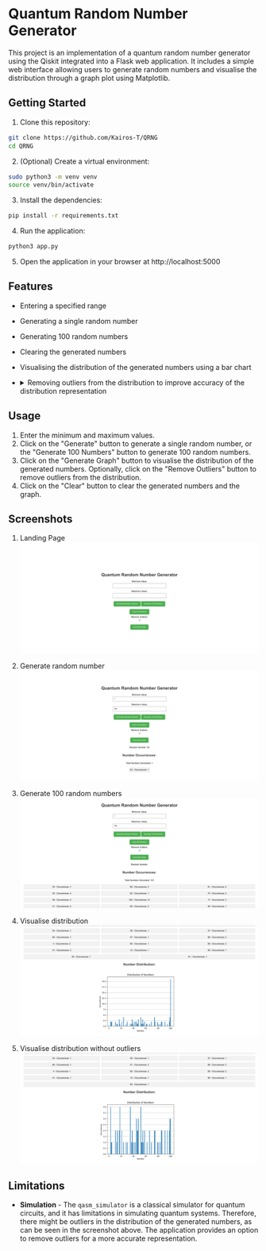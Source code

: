 # Quantum Random Number Generator

This project is an implementation of a quantum random number generator using the Qiskit integrated into a Flask web application. It includes a simple web interface allowing users to generate random numbers and visualise the distribution through a graph plot using Matplotlib.

## Getting Started

1. Clone this repository:

```bash
git clone https://github.com/Kairos-T/QRNG
cd QRNG
```

2. (Optional) Create a virtual environment:

```bash
sudo python3 -m venv venv
source venv/bin/activate
```

3. Install the dependencies:

```bash
pip install -r requirements.txt
```

4. Run the application:

```bash
python3 app.py
```

5. Open the application in your browser at http://localhost:5000

## Features

- Entering a specified range
- Generating a single random number
- Generating 100 random numbers
- Clearing the generated numbers
- Visualising the distribution of the generated numbers using a bar chart
- <details> 
    <summary>Removing outliers from the distribution to improve accuracy of the distribution representation</summary>

  - This application uses the Z-score method to remove outliers. Outliers here are defined as numbers that are more than 3 standard deviations away from the mean.
  - Mathematically, the Z-score of a data point \(x\) in a dataset is calculated using the formula:

    $$ z = \frac{x - \mu}{\sigma} $$

    where:
        - $ Z $ is the Z-score,
        - $ x $ is the data point,
        - $ \mu $ is the mean of the dataset, and
        - $ \sigma $ is the standard deviation of the dataset.

  - Data points with $ |Z| $ greater than the specified threshold (in this case, 3) are considered outliers and are excluded from the dataset before generating the visualization.

  </details>

## Usage

1. Enter the minimum and maximum values.
2. Click on the "Generate" button to generate a single random number, or the "Generate 100 Numbers" button to generate 100 random numbers.
3. Click on the "Generate Graph" button to visualise the distribution of the generated numbers. Optionally, click on the "Remove Outliers" button to remove outliers from the distribution.
4. Click on the "Clear" button to clear the generated numbers and the graph.

## Screenshots

1. Landing Page
   ![Landing Page](screenshots/QRNG.png)

2. Generate random number
   ![Generate random number](screenshots/Gen.png)

3. Generate 100 random numbers
   ![Generate 100 random numbers](screenshots/Gen100.png)

4. Visualise distribution
   ![Visualise distribution](screenshots/Plt.png)

5. Visualise distribution without outliers
   ![Visualise distribution without outliers](screenshots/Plt_Outlier.png)

## Limitations

- **Simulation** - The `qasm_simulator` is a classical simulator for quantum circuits, and it has limitations in simulating quantum systems. Therefore, there might be outliers in the distribution of the generated numbers, as can be seen in the screenshot above. The application provides an option to remove outliers for a more accurate representation.
